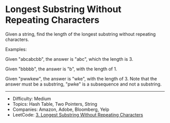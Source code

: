 # Longest Substring Without Repeating Characters

Given a string, find the length of the longest substring without repeating characters.

Examples:

Given "abcabcbb", the answer is "abc", which the length is 3.

Given "bbbbb", the answer is "b", with the length of 1.

Given "pwwkew", the answer is "wke", with the length of 3. Note that the answer must be a substring, "pwke" is a subsequence and not a substring.

---

* Difficulty: Medium
* Topics: Hash Table, Two Pointers, String
* Companies: Amazon, Adobe, Bloomberg, Yelp
* LeetCode: [3. Longest Substring Without Repeating Characters](https://leetcode.com/problems/longest-substring-without-repeating-characters/description/)
